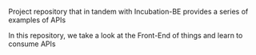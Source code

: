 Project repository that in tandem with Incubation-BE provides a series of examples of APIs

In this repository, we take a look at the Front-End of things and learn to consume APIs
